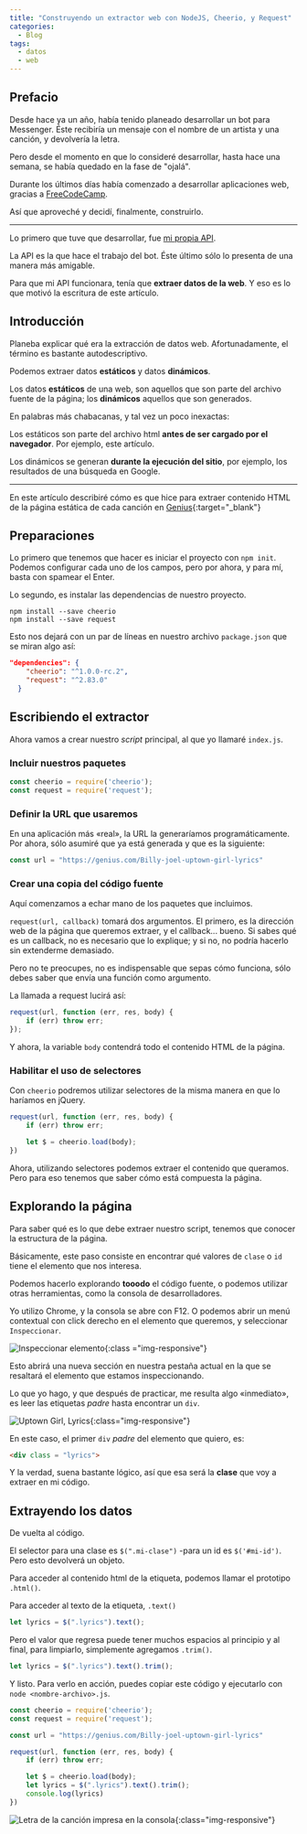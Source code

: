 ```yaml
---
title: "Construyendo un extractor web con NodeJS, Cheerio, y Request"
categories:
  - Blog
tags:
  - datos
  - web
---
```


## Prefacio

Desde hace ya un año, había tenido planeado desarrollar un bot para Messenger. Éste recibiría un mensaje
con el nombre de un artista y una canción, y devolvería la letra.

Pero desde el momento en que lo consideré desarrollar, hasta hace una semana, se había quedado en la fase de "ojalá".

Durante los últimos días había comenzado a desarrollar aplicaciones web, gracias a [FreeCodeCamp](https://www.freecodecamp.org).

Así que aproveché y decidí, finalmente, construirlo.

_________________

Lo primero que tuve que desarrollar, fue [mi propia API](https://gimme-the-lyrics.glitch.me).

La API es la que hace el trabajo del bot. Éste último sólo lo presenta de una manera más amigable.

Para que mi API funcionara, tenía que **extraer datos de la web**. Y eso es lo que motivó la escritura de este artículo.

## Introducción

Planeba explicar qué era la extracción de datos web. Afortunadamente, el término es bastante autodescriptivo.

Podemos extraer datos **estáticos** y datos **dinámicos**.

Los datos **estáticos** de una web, son aquellos que son parte del archivo fuente de la página; los **dinámicos** aquellos que son generados.

En palabras más chabacanas, y tal vez un poco inexactas:

Los estáticos son parte del archivo html **antes de ser cargado por el navegador**. Por ejemplo, este artículo.

Los dinámicos se generan **durante la ejecución del sitio**, por ejemplo, los resultados de una búsqueda en Google.

_________________

En este artículo describiré cómo es que hice para extraer contenido HTML de la página estática de cada canción en [Genius](http://genius.com){:target="_blank"}

## Preparaciones

Lo primero que tenemos que hacer es iniciar el proyecto con `npm init`. Podemos configurar cada uno de los campos, pero por ahora, y para mí, basta con spamear el Enter.

Lo segundo, es instalar las dependencias de nuestro proyecto.

```
npm install --save cheerio
npm install --save request
```

Esto nos dejará con un par de líneas en nuestro archivo `package.json` que se miran algo así:

```json
"dependencies": {
    "cheerio": "^1.0.0-rc.2",
    "request": "^2.83.0"
  }
```

## Escribiendo el extractor

Ahora vamos a crear nuestro *script* principal, al que yo llamaré `index.js`.

### Incluir nuestros paquetes

```javascript
const cheerio = require('cheerio');
const request = require('request');
```

### Definir la URL que usaremos

En una aplicación más «real», la URL la generaríamos programáticamente. Por ahora, sólo asumiré que ya está generada y que es la siguiente:

```javascript
const url = "https://genius.com/Billy-joel-uptown-girl-lyrics"
```

### Crear una copia del código fuente

Aquí comenzamos a echar mano de los paquetes que incluimos.

`request(url, callback)` tomará dos argumentos. El primero, es la dirección web de la página que queremos extraer, y el callback... bueno. Si sabes qué es un callback, no es necesario que lo explique; y si no, no podría hacerlo sin extenderme demasiado.

Pero no te preocupes, no es indispensable que sepas cómo funciona, sólo debes saber que envía una función como argumento.

La llamada a request lucirá así:

```javascript
request(url, function (err, res, body) {
    if (err) throw err;
});
```

Y ahora, la variable `body` contendrá todo el contenido HTML de la página.

### Habilitar el uso de selectores

Con `cheerio` podremos utilizar selectores de la misma manera en que lo haríamos en jQuery.

```javascript
request(url, function (err, res, body) {
    if (err) throw err;

    let $ = cheerio.load(body);
})
```

Ahora, utilizando selectores podemos extraer el contenido que queramos. Pero para eso tenemos que saber cómo está compuesta la página.

## Explorando la página

Para saber qué es lo que debe extraer nuestro script, tenemos que conocer la estructura de la página.

Básicamente, este paso consiste en encontrar qué valores de `clase` o `id` tiene el elemento que nos interesa.

Podemos hacerlo explorando **tooodo** el código fuente, o podemos utilizar otras herramientas, como la consola de desarrolladores.

Yo utilizo Chrome, y la consola se abre con F12. O podemos abrir un menú contextual con click derecho en el elemento que queremos, y seleccionar `Inspeccionar`.

![Inspeccionar elemento](/assets/images/inspeccionar-elemento.png){:class ="img-responsive"}

Esto abrirá una nueva sección en nuestra pestaña actual en la que se resaltará el elemento que estamos inspeccionando.

Lo que yo hago, y que después de practicar, me resulta algo «inmediato», es leer las etiquetas *padre* hasta encontrar un `div`.

![Uptown Girl, Lyrics](/assets/images/codigo-fuente-uptown-girl.png){:class="img-responsive"}

En este caso, el primer `div` *padre* del elemento que quiero, es:

```html
<div class = "lyrics">
```

Y la verdad, suena bastante lógico, así que esa será la **clase** que voy a extraer en mi código.

## Extrayendo los datos

De vuelta al código.

El selector para una clase es `$(".mi-clase")` -para un id es `$('#mi-id')`. Pero esto devolverá un objeto.

Para acceder al contenido html de la etiqueta, podemos llamar el prototipo `.html()`.

Para acceder al texto de la etiqueta, `.text()`

```javascript
let lyrics = $(".lyrics").text();
```

Pero el valor que regresa puede tener muchos espacios al principio y al final, para limpiarlo, simplemente agregamos `.trim()`.

```javascript
let lyrics = $(".lyrics").text().trim();
```

Y listo. Para verlo en acción, puedes copiar este código y ejecutarlo con `node <nombre-archivo>.js`.

```javascript
const cheerio = require('cheerio');
const request = require('request');

const url = "https://genius.com/Billy-joel-uptown-girl-lyrics"

request(url, function (err, res, body) {
    if (err) throw err;

    let $ = cheerio.load(body);
    let lyrics = $(".lyrics").text().trim();
    console.log(lyrics)
})
```

![Letra de la canción impresa en la consola](/assets/images/letras-impresas-consola.png){:class="img-responsive"}
